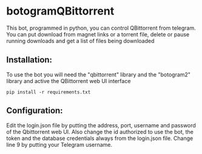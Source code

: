 # botogramQBittorrent

This bot, programmed in python, you can control QBittorrent from telegram. You can put download from magnet links or a torrent file, delete or pause running downloads and get a list of files being downloaded

## Installation:
To use the bot you will need the "qbittorrent" library and the "botogram2" library and active the QBittorrent web UI interface

`pip install -r requirements.txt`

## Configuration:
Edit the login.json file by putting the address, port, username and password of the Qbittorrent web UI. Also change the id authorized to use the bot, the token and the database credentials always from the login.json file. Change line 9 by putting your Telegram username.
